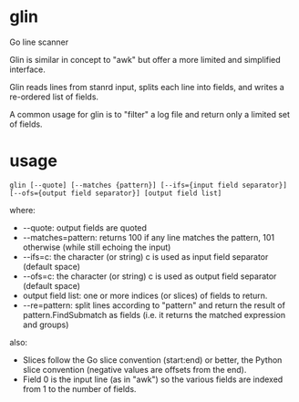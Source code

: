 glin
====

Go line scanner

Glin is similar in concept to "awk" but offer a more limited and simplified interface.

Glin reads lines from stanrd input, splits each line into fields, and writes a re-ordered list of fields.

A common usage for glin is to "filter" a log file and return only a limited set of fields.

usage
=====

    glin [--quote] [--matches {pattern}] [--ifs={input field separator}] [--ofs={output field separator}] [output field list]
    
where:

* --quote: output fields are quoted
* --matches=pattern: returns 100 if any line matches the pattern, 101 otherwise (while still echoing the input)
* --ifs=c: the character (or string) c is used as input field separator (default space)
* --ofs=c: the character (or string) c is used as output field separator (default space)
* output field list: one or more indices (or slices) of fields to return.
* --re=pattern: split lines according to "pattern" and return the result of pattern.FindSubmatch as fields (i.e. it returns the matched expression and groups)

also:
* Slices follow the Go slice convention (start:end) or better, the Python slice convention (negative values are offsets from the end).
* Field 0 is the input line (as in "awk") so the various fields are indexed from 1 to the number of fields.

